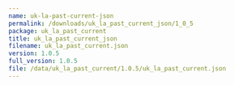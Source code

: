 ```yaml
---
name: uk-la-past-current-json
permalink: /downloads/uk_la_past_current_json/1_0_5
package: uk_la_past_current
title: uk_la_past_current_json
filename: uk_la_past_current.json
version: 1.0.5
full_version: 1.0.5
file: /data/uk_la_past_current/1.0.5/uk_la_past_current.json
---
```

